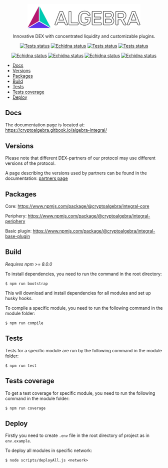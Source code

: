 <p align="center">
  <a href="https://algebra.finance/"><img alt="Algebra" src="logo.svg" width="360"></a>
</p>

<p align="center">
Innovative DEX with concentrated liquidity and customizable plugins.
</p>
 
<p align="center">
<a href="https://github.com/cryptoalgebra/Algebra/actions/workflows/tests_core.yml"><img alt="Tests status" src="https://github.com/cryptoalgebra/Algebra/actions/workflows/tests_core.yml/badge.svg"></a>
<a href="https://github.com/cryptoalgebra/Algebra/actions/workflows/tests_periphery.yml"><img alt="Echidna status" src="https://github.com/cryptoalgebra/Algebra/actions/workflows/tests_periphery.yml/badge.svg"></a>
<a href="https://github.com/cryptoalgebra/Algebra/actions/workflows/tests_plugin.yml"><img alt="Tests status" src="https://github.com/cryptoalgebra/Algebra/actions/workflows/tests_plugin.yml/badge.svg"></a>
<a href="https://github.com/cryptoalgebra/Algebra/actions/workflows/tests_farmings.yml"><img alt="Tests status" src="https://github.com/cryptoalgebra/Algebra/actions/workflows/tests_farmings.yml/badge.svg"></a>
</p>
<p align="center">
<a href="https://github.com/cryptoalgebra/Algebra/actions/workflows/echidna_core.yml"><img alt="Echidna status" src="https://github.com/cryptoalgebra/Algebra/actions/workflows/echidna_core.yml/badge.svg"></a>
<a href="https://github.com/cryptoalgebra/Algebra/actions/workflows/echidna_periphery.yml"><img alt="Echidna status" src="https://github.com/cryptoalgebra/Algebra/actions/workflows/echidna_periphery.yml/badge.svg"></a>
<a href="https://github.com/cryptoalgebra/Algebra/actions/workflows/echidna_plugin.yml"><img alt="Echidna status" src="https://github.com/cryptoalgebra/Algebra/actions/workflows/echidna_plugin.yml/badge.svg"></a>
<a href="https://github.com/cryptoalgebra/Algebra/actions/workflows/echidna_farming.yml"><img alt="Echidna status" src="https://github.com/cryptoalgebra/Algebra/actions/workflows/echidna_farming.yml/badge.svg"></a>
</p>


- [Docs](#docs)
- [Versions](#versions)
- [Packages](#packages)
- [Build](#build)
- [Tests](#tests)
- [Tests coverage](#tests-coverage)
- [Deploy](#deploy)

## Docs

The documentation page is located at: <a href="https://cryptoalgebra.gitbook.io/algebra-integral/">https://cryptoalgebra.gitbook.io/algebra-integral/</a>

## Versions

Please note that different DEX-partners of our protocol may use different versions of the protocol. 

A page describing the versions used by partners can be found in the documentation: [partners page](https://docs.algebra.finance/en/docs/contracts/partners/introduction)

## Packages

Core: https://www.npmjs.com/package/@cryptoalgebra/integral-core

Periphery: https://www.npmjs.com/package/@cryptoalgebra/integral-periphery

Basic plugin: https://www.npmjs.com/package/@cryptoalgebra/integral-base-plugin

## Build

*Requires npm >= 8.0.0*

To install dependencies, you need to run the command in the root directory:
```
$ npm run bootstrap
```
This will download and install dependencies for all modules and set up husky hooks.



To compile a specific module, you need to run the following command in the module folder:
```
$ npm run compile
```


## Tests

Tests for a specific module are run by the following command in the module folder:
```
$ npm run test
```

## Tests coverage

To get a test coverage for specific module, you need to run the following command in the module folder:

```
$ npm run coverage
```

## Deploy
Firstly you need to create `.env` file in the root directory of project as in `env.example`.

To deploy all modules in specific network:
```
$ node scripts/deployAll.js <network>
```
